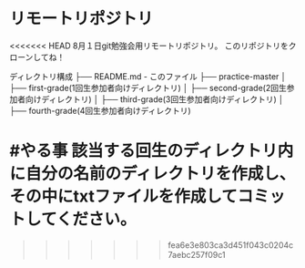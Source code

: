 # リモートリポジトリ
<<<<<<< HEAD
8月１日git勉強会用リモートリポジトリ。
このリポジトリをクローンしてね！

ディレクトリ構成
├── README.md - このファイル
├── practice-master
│   ├── first-grade(1回生参加者向けディレクトリ)
│   ├── second-grade(2回生参加者向けディレクトリ)
│   ├── third-grade(3回生参加者向けディレクトリ)
│   ├── fourth-grade(4回生参加者向けディレクトリ)

#やる事
該当する回生のディレクトリ内に自分の名前のディレクトリを作成し、その中にtxtファイルを作成してコミットしてください。
=======
>>>>>>> fea6e3e803ca3d451f043c0204c7aebc257f09c1
